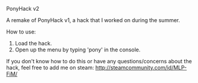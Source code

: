 PonyHack v2

A remake of PonyHack v1, a hack that I worked on during the summer.

How to use:

1. Load the hack.
2. Open up the menu by typing 'pony' in the console.

If you don't know how to do this or have any questions/concerns about the hack, feel free to add me on steam:
http://steamcommunity.com/id/MLP-FiM/

